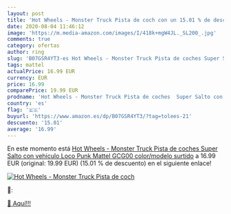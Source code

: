 ```yaml
---
layout: post
title: 'Hot Wheels - Monster Truck Pista de coch con un 15.01 % de descuento'
date: 2020-08-04 11:46:12
image: 'https://m.media-amazon.com/images/I/418k+mgW4JL._SL200_.jpg'
comments: true
category: ofertas
author: ring
slug: 'B07GSR4YT3-es Hot Wheels - Monster Truck Pista de coches Super Salto con...'
tags: mattel
actualPrice: 16.99 EUR
currency: EUR
price: 16.99
comparePrice: 19.99 EUR
prodname: 'Hot Wheels - Monster Truck Pista de coches  Super Salto con vehiculo Loco Punk  Mattel GCG00    color/modelo surtido'
country: 'es'
flag: '🇪🇸'
buyurl: 'https://www.amazon.es/dp/B07GSR4YT3/?tag=tolees-21'
descuento: '15.01'
average: '16.99'
---
```


En este momento está [Hot Wheels - Monster Truck Pista de coches  Super Salto con vehiculo Loco Punk  Mattel GCG00    color/modelo surtido](https://www.amazon.es/dp/B07GSR4YT3/?tag=tolees-21) a 16.99 EUR (original: 19.99 EUR) (15.01 %  de descuento) en el siguiente enlace!

[![Hot Wheels - Monster Truck Pista de coch](https://m.media-amazon.com/images/I/418k+mgW4JL._SL200_.jpg)](https://www.amazon.es/dp/B07GSR4YT3/?tag=tolees-21)

🔎:


[🛒 Aquí!!!](https://www.amazon.es/dp/B07GSR4YT3/?tag=tolees-21)
